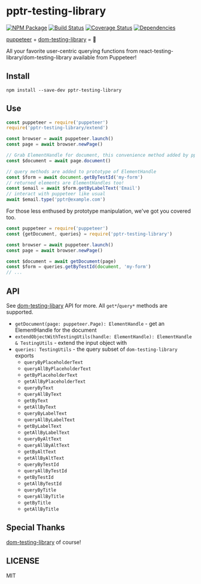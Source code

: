 # pptr-testing-library

[![NPM Package](https://badge.fury.io/js/pptr-testing-library.svg)](https://www.npmjs.com/package/pptr-testing-library)
[![Build Status](https://travis-ci.org/patrickhulce/pptr-testing-library.svg?branch=master)](https://travis-ci.org/patrickhulce/pptr-testing-library)
[![Coverage Status](https://coveralls.io/repos/github/patrickhulce/pptr-testing-library/badge.svg?branch=master)](https://coveralls.io/github/patrickhulce/pptr-testing-library?branch=master)
[![Dependencies](https://david-dm.org/patrickhulce/pptr-testing-library.svg)](https://david-dm.org/patrickhulce/pptr-testing-library)

[puppeteer](https://github.com/GoogleChrome/puppeteer) + [dom-testing-library](https://github.com/kentcdodds/dom-testing-library) = 💖

All your favorite user-centric querying functions from react-testing-library/dom-testing-library available from Puppeteer!

## Install

`npm install --save-dev pptr-testing-library`

## Use

```js
const puppeteer = require('puppeteer')
require('pptr-testing-library/extend')

const browser = await puppeteer.launch()
const page = await browser.newPage()

// Grab ElementHandle for document, this convenience method added by pptr-testing-library/extend
const $document = await page.document()

// query methods are added to prototype of ElementHandle
const $form = await document.getByTestId('my-form')
// returned elements are ElementHandles too!
const $email = await $form.getByLabelText('Email')
// interact with puppeteer like usual
await $email.type('pptr@example.com')
```

For those less enthused by prototype manipulation, we've got you covered too.

```js
const puppeteer = require('puppeteer')
const {getDocument, queries} = require('pptr-testing-library')

const browser = await puppeteer.launch()
const page = await browser.newPage()

const $document = await getDocument(page)
const $form = queries.getByTestId(document, 'my-form')
// ...
```

## API

See [dom-testing-libary](https://github.com/kentcdodds/dom-testing-library#usage) API for more. All `get*`/`query*` methods are supported.

- `getDocument(page: puppeteer.Page): ElementHandle` - get an ElementHandle for the document
- `extendObjectWithTestingUtils(handle: ElementHandle): ElementHandle & TestingUtils` - extend the input object with
- `queries: TestingUtils` - the query subset of `dom-testing-library` exports
  - `queryByPlaceholderText`
  - `queryAllByPlaceholderText`
  - `getByPlaceholderText`
  - `getAllByPlaceholderText`
  - `queryByText`
  - `queryAllByText`
  - `getByText`
  - `getAllByText`
  - `queryByLabelText`
  - `queryAllByLabelText`
  - `getByLabelText`
  - `getAllByLabelText`
  - `queryByAltText`
  - `queryAllByAltText`
  - `getByAltText`
  - `getAllByAltText`
  - `queryByTestId`
  - `queryAllByTestId`
  - `getByTestId`
  - `getAllByTestId`
  - `queryByTitle`
  - `queryAllByTitle`
  - `getByTitle`
  - `getAllByTitle`

## Special Thanks

[dom-testing-library](https://github.com/kentcdodds/dom-testing-library) of course!

## LICENSE

MIT
